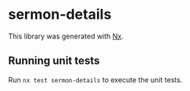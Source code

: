 # sermon-details

This library was generated with [Nx](https://nx.dev).

## Running unit tests

Run `nx test sermon-details` to execute the unit tests.
